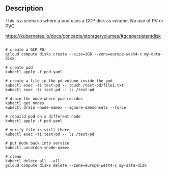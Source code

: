 
## Description

This is a scenario where a pod uses a GCP disk as volume.
No use of PV or PVC.

https://kubernetes.io/docs/concepts/storage/volumes/#gcepersistentdisk

```buildoutcfg

# create a GCP PD
gcloud compute disks create --size=1GB --zone=europe-west4-c my-data-disk

# create pod
kubectl apply -f pod.yaml

# create a file in the pd volume inside the pod
kubectl exec -ti test-pd -- touch /test-pd/file1.txt
kubectl exec -ti test-pd -- ls /test-pd

# drain the node where pod resides
kubectl get nodes
kubectl drain <node-name> --ignore-daemonsets --force

# rebuild pod on a different node
kubectl apply -f pod.yaml

# verify file is still there
kubectl exec -ti test-pd -- ls /test-pd

# put node back into service
kubectl uncordon <node-name>

# clean
kubectl delete all --all
gcloud compute disks delete --zone=europe-west4-c my-data-disk

```